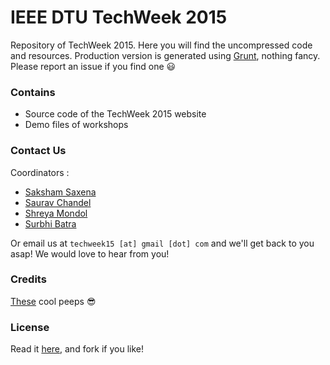 # IEEE DTU TechWeek 2015

Repository of TechWeek 2015. Here you will find the uncompressed code and resources. Production version is generated using [Grunt](https://github.com/gruntjs/grunt), nothing fancy. Please report an issue if you find one :smiley:

### Contains

* Source code of the TechWeek 2015 website
* Demo files of workshops

### Contact Us

Coordinators :
* [Saksham Saxena](https://www.facebook.com/saksham.saxena.334)
* [Saurav Chandel](https://www.facebook.com/saurav.chandel.3)
* [Shreya Mondol](https://www.facebook.com/shreya.mondol)
* [Surbhi Batra](https://www.facebook.com/surbhi.batra2)

Or email us at ```techweek15 [at] gmail [dot] com``` and we'll get back to you asap! We would love to hear from you!

### Credits

[These](https://github.com/IEEEDTU/TechWeek-2015/blob/master/Credits.md) cool peeps :sunglasses:

### License

Read it [here](https://github.com/IEEEDTU/TechWeek-2015/blob/master/LICENSE.md), and fork if you like!